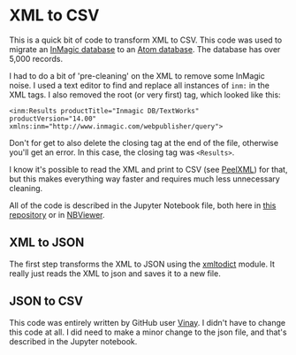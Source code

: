 # XML to CSV

This is a quick bit of code to transform XML to CSV. This code was used to migrate an [InMagic database](https://lucidea.com/inmagic-dbtextworks/) to an [Atom database](https://www.accesstomemory.org/en/). The database has over 5,000 records.

I had to do a bit of 'pre-cleaning' on the XML to remove some InMagic noise. I used a text editor to find and replace all instances of `inm:` in the XML tags. I also removed the root (or very first) tag, which looked like this:

```
<inm:Results productTitle="Inmagic DB/TextWorks" productVersion="14.00" xmlns:inm="http://www.inmagic.com/webpublisher/query">
```

Don't for get to also delete the closing tag at the end of the file, otherwise you'll get an error. In this case, the closing tag was `<Results>`.

I know it's possible to read the XML and print to CSV (see [PeelXML](https://github.com/mediagestalt/PeelXML)) for that, but this makes everything way faster and requires much less unnecessary cleaning. 

All of the code is described in the Jupyter Notebook file, both here in [this repository](XML-to-CSV.ipynb) or in [NBViewer](https://nbviewer.jupyter.org/github/mediagestalt/XML-to-CSV/blob/master/XML-to-CSV.ipynb).

## XML to JSON

The first step transforms the XML to JSON using the [xmltodict](https://pypi.org/project/xmltodict/) module. It really just reads the XML to json and saves it to a new file. 

## JSON to CSV

This code was entirely written by GitHub user [Vinay](https://github.com/vinay20045/json-to-csv). I didn't have to change this code at all. I did need to make a minor change to the json file, and that's described in the Jupyter notebook.

